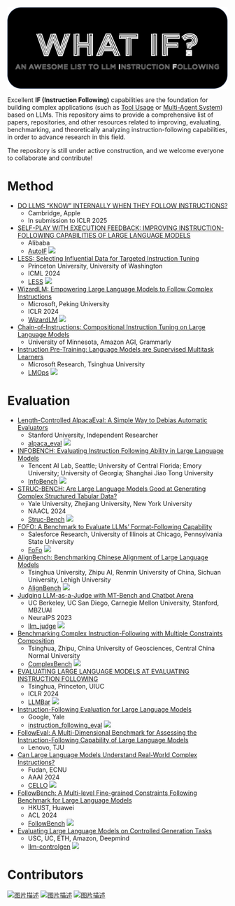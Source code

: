 <p align="center">
  <img src='./logo.png' width=700>
</p>

Excellent **IF (Instruction Following)** capabilities are the foundation for building complex applications (such as [Tool Usage](https://github.com/thunlp/ToolLearningPapers) or [Multi-Agent System](https://thinkwee.top/multiagent_ebook/)) based on LLMs. This repository aims to provide a comprehensive list of papers, repositories, and other resources related to improving, evaluating, benchmarking, and theoretically analyzing instruction-following capabilities, in order to advance research in this field.

The repository is still under active construction, and we welcome everyone to collaborate and contribute!

# Method
- [DO LLMS “KNOW” INTERNALLY WHEN THEY FOLLOW INSTRUCTIONS?](https://arxiv.org/pdf/2410.14516)
  - Cambridge, Apple
  - In submission to ICLR 2025
- [SELF-PLAY WITH EXECUTION FEEDBACK: IMPROVING INSTRUCTION-FOLLOWING CAPABILITIES OF LARGE LANGUAGE MODELS](https://arxiv.org/pdf/2406.13542)
  - Alibaba
  - [AutoIF](https://github.com/QwenLM/AutoIF)  ![](https://img.shields.io/github/stars/QwenLM/AutoIF.svg)
- [LESS: Selecting Influential Data for Targeted Instruction Tuning](https://arxiv.org/pdf/2402.04333)
  - Princeton University, University of Washington
  - ICML 2024
  - [LESS](https://github.com/princeton-nlp/less)  ![](https://img.shields.io/github/stars/princeton-nlp/less.svg)
- [WizardLM: Empowering Large Language Models to Follow Complex Instructions](https://arxiv.org/pdf/2304.12244)
  - Microsoft, Peking University
  - ICLR 2024
  - [WizardLM](https://github.com/nlpxucan/WizardLM)  ![](https://img.shields.io/github/stars/nlpxucan/WizardLM.svg)
- [Chain-of-Instructions: Compositional Instruction Tuning on Large Language Models](https://arxiv.org/pdf/2402.11532)
  - University of Minnesota, Amazon AGI, Grammarly
- [Instruction Pre-Training: Language Models are Supervised Multitask Learners](https://arxiv.org/pdf/2406.14491)
  - Microsoft Research, Tsinghua University
  - [LMOps](https://github.com/microsoft/LMOps)  ![](https://img.shields.io/github/stars/microsoft/LMOps.svg)

# Evaluation
- [Length-Controlled AlpacaEval: A Simple Way to Debias Automatic Evaluators](https://arxiv.org/pdf/2404.04475)
  - Stanford University, Independent Researcher
  - [alpaca_eval](https://github.com/tatsu-lab/alpaca_eval)  ![](https://img.shields.io/github/stars/tatsu-lab/alpaca_eval.svg)
- [INFOBENCH: Evaluating Instruction Following Ability in Large Language Models](https://arxiv.org/pdf/2401.03601)
  - Tencent AI Lab, Seattle; University of Central Florida; Emory University; University of Georgia; Shanghai Jiao Tong University
  - [InfoBench](https://github.com/qinyiwei/InfoBench)  ![](https://img.shields.io/github/stars/qinyiwei/InfoBench.svg)
- [STRUC-BENCH: Are Large Language Models Good at Generating Complex Structured Tabular Data?](https://aclanthology.org/2024.naacl-short.2.pdf)
  - Yale University, Zhejiang University, New York University
  - NAACL 2024
  - [Struc-Bench](https://github.com/gersteinlab/Struc-Bench)  ![](https://img.shields.io/github/stars/gersteinlab/Struc-Bench.svg)
- [FOFO: A Benchmark to Evaluate LLMs’ Format-Following Capability](https://arxiv.org/pdf/2402.18667)
  - Salesforce Research, University of Illinois at Chicago, Pennsylvania State University
  - [FoFo](https://github.com/SalesforceAIResearch/FoFo)  ![](https://img.shields.io/github/stars/SalesforceAIResearch/FoFo.svg)
- [AlignBench: Benchmarking Chinese Alignment of Large Language Models](https://arxiv.org/pdf/2311.18743)
  - Tsinghua University, Zhipu AI, Renmin University of China, Sichuan University, Lehigh University
  - [AlignBench](https://github.com/THUDM/AlignBench)  ![](https://img.shields.io/github/stars/THUDM/AlignBench.svg)
- [Judging LLM-as-a-Judge with MT-Bench and Chatbot Arena](https://proceedings.neurips.cc/paper_files/paper/2023/file/91f18a1287b398d378ef22505bf41832-Paper-Datasets_and_Benchmarks.pdf)
  - UC Berkeley, UC San Diego, Carnegie Mellon University, Stanford, MBZUAI
  - NeuralPS 2023
  - [llm_judge](https://github.com/lm-sys/FastChat/tree/main/fastchat/llm_judge)  ![](https://img.shields.io/github/stars/lm-sys/FastChat.svg)
- [Benchmarking Complex Instruction-Following with Multiple Constraints Composition](https://arxiv.org/pdf/2407.03978)
  - Tsinghua, Zhipu, China University of Geosciences, Central China Normal University
  - [ComplexBench](https://github.com/thu-coai/ComplexBench)  ![](https://img.shields.io/github/stars/thu-coai/ComplexBench.svg)
- [EVALUATING LARGE LANGUAGE MODELS AT EVALUATING INSTRUCTION FOLLOWING](https://arxiv.org/pdf/2310.07641)
  - Tsinghua, Princeton, UIUC
  - ICLR 2024
  - [LLMBar](https://github.com/lyogavin/Anima)  ![](https://img.shields.io/github/stars/princeton-nlp/LLMBar.svg)
- [Instruction-Following Evaluation for Large Language Models](https://arxiv.org/pdf/2311.07911)
  - Google, Yale
  - [instruction_following_eval](https://github.com/google-research/google-research/tree/master/instruction_following_eval) ![](https://img.shields.io/github/stars/google-research/google-research.svg)
- [FollowEval: A Multi-Dimensional Benchmark for Assessing the Instruction-Following Capability of Large Language Models](https://arxiv.org/pdf/2311.09829)
  - Lenovo, TJU
- [Can Large Language Models Understand Real-World Complex Instructions?](https://arxiv.org/pdf/2309.09150)
  - Fudan, ECNU
  - AAAI 2024
  - [CELLO](https://github.com/Abbey4799/CELLO)  ![](https://img.shields.io/github/stars/Abbey4799/CELLO.svg)
- [FollowBench: A Multi-level Fine-grained Constraints Following Benchmark for Large Language Models](https://arxiv.org/pdf/2310.20410)
  - HKUST, Huawei
  - ACL 2024
  - [FollowBench](https://github.com/YJiangcm/FollowBench)  ![](https://img.shields.io/github/stars/YJiangcm/FollowBench.svg)
- [Evaluating Large Language Models on Controlled Generation Tasks](https://arxiv.org/pdf/2310.14542)
  - USC, UC, ETH, Amazon, Deepmind
  - [llm-controlgen](https://github.com/sunjiao123sun/llm-controlgen)  ![](https://img.shields.io/github/stars/sunjiao123sun/llm-controlgen.svg)

# Contributors
<a href="https://github.com/HqWu-HITCS"><img src="https://avatars.githubusercontent.com/u/29895268?v=4" alt="图片描述" style="width:5%;"/></a>
<a href="https://github.com/yupeijei1997"><img src="https://avatars.githubusercontent.com/u/39047479?v=4" alt="图片描述" style="width:5%;"/></a>
<a href="https://github.com/thinkwee"><img src="https://avatars.githubusercontent.com/u/11889052?v=4" alt="图片描述" style="width:5%;"/></a>
